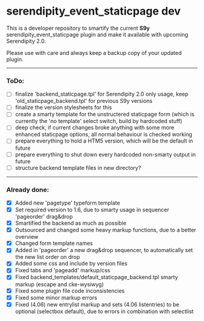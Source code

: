 # serendipity_event_staticpage dev

This is a developer repository to smartify the current **S9y** serendipity_event_staticpage plugin and make it available with upcoming Serendipity 2.0.

Please use with care and always keep a backup copy of your updated plugin.

- - -

### ToDo:
- [ ] finalize 'backend_staticpage.tpl' for Serendipity 2.0 only usage, keep 'old_staticpage_backend.tpl' for previous S9y versions
- [ ] finalize the version stylesheets for this
- [ ] create a smarty template for the unstructered staticpage form (which is currently the 'no template' select switch, build by hardcoded stuff)
- [ ] deep check, if current changes broke anything with some more enhanced staticpage options, all normal behaviour is checked working
- [ ] prepare everything to hold a HTM5 version, which will be the default in future
- [ ] prepare everything to shut down every hardcoded non-smarty output in future
- [ ] structure backend template files in new directory?

- - -

### Already done:
- [x] Added new 'pagetype' typeform template
- [x] Set required version to 1.6, due to smarty usage in sequencer 'pageorder' drag&drop
- [x] Smartified the backend as much as possible
- [x] Outsourced and changed some heavy markup functions, due to a better overview
- [x] Changed form template names
- [x] Added in 'pageorder' a new drag&drop sequencer, to automatically set the new list order on drop
- [x] Added some css and include by version files
- [x] Fixed tabs and 'pageadd' markup/css
- [x] Fixed backend_templates/default_staticpage_backend.tpl smarty markup (escape and cke-wysiwyg)
- [x] Fixed some plugin file code inconsistencies
- [x] Fixed some minor markup errors
- [x] Fixed (4.06) new entrylist markup and sets (4.06 listentries) to be optional (selectbox default), due to errors in combination with selectlist
